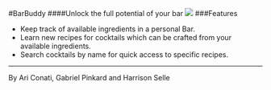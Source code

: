 #BarBuddy 
####Unlock the full potential of your bar 
![](https://imgur.com/wXuYUrz.png) 
###Features 
 + Keep track of available ingredients in a personal Bar. 
 + Learn new recipes for cocktails which can be crafted from your available ingredients. 
 + Search cocktails by name for quick access to specific recipes. 

------------ 

By Ari Conati, Gabriel Pinkard and Harrison Selle 

